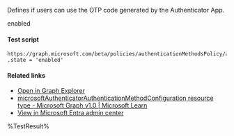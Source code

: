 Defines if users can use the OTP code generated by the Authenticator App.

enabled

#### Test script
```
https://graph.microsoft.com/beta/policies/authenticationMethodsPolicy/authenticationMethodConfigurations('MicrosoftAuthenticator')
.state = 'enabled'
```

#### Related links

- [Open in Graph Explorer](https://developer.microsoft.com/en-us/graph/graph-explorer?request=policies/authenticationMethodsPolicy/authenticationMethodConfigurations('MicrosoftAuthenticator')&method=GET&version=beta&GraphUrl=https://graph.microsoft.com)
- [microsoftAuthenticatorAuthenticationMethodConfiguration resource type - Microsoft Graph v1.0 | Microsoft Learn](https://learn.microsoft.com/en-us/graph/api/resources/microsoftauthenticatorauthenticationmethodconfiguration)
- [View in Microsoft Entra admin center](https://entra.microsoft.com/#view/Microsoft_AAD_IAM/AuthenticationMethodsMenuBlade/~/AdminAuthMethods)

<!--- Results --->
%TestResult%
